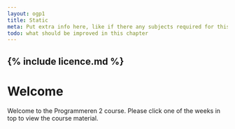 ```yaml
---
layout: ogp1
title: Static
meta: Put extra info here, like if there any subjects required for this subject
todo: what should be improved in this chapter
---
```

{% include licence.md %}
---

# Welcome

Welcome to the Programmeren 2 course. Please click one of the weeks in top to view the course material.